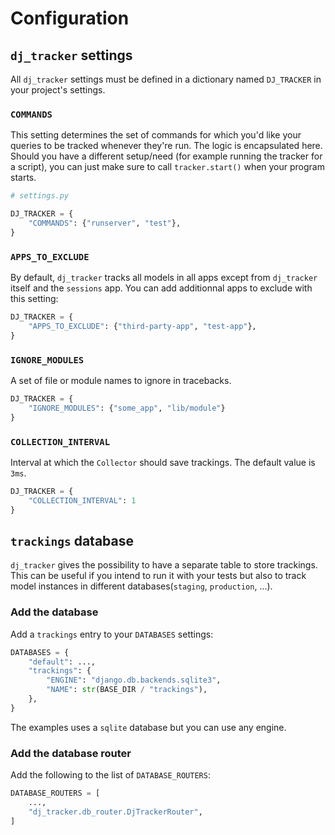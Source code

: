 # Configuration

## `dj_tracker` settings

All `dj_tracker` settings must be defined in a dictionary named `DJ_TRACKER` in your project's settings.

### `COMMANDS`

This setting determines the set of commands for which you'd like your queries to be tracked whenever they're run. The logic is encapsulated here. Should you have a different setup/need (for example running the tracker for a script), you can just make sure to call `tracker.start()` when your program starts.

```python
# settings.py

DJ_TRACKER = {
    "COMMANDS": {"runserver", "test"},
}
```

### `APPS_TO_EXCLUDE`

By default, `dj_tracker` tracks all models in all apps except from `dj_tracker` itself and the `sessions` app.
You can add additionnal apps to exclude with this setting:

```python
DJ_TRACKER = {
    "APPS_TO_EXCLUDE": {"third-party-app", "test-app"},
}
```

### `IGNORE_MODULES`

A set of file or module names to ignore in tracebacks.

```python
DJ_TRACKER = {
    "IGNORE_MODULES": {"some_app", "lib/module"}
}
```

### `COLLECTION_INTERVAL`

Interval at which the `Collector` should save trackings. The default value is `3ms`.

```python
DJ_TRACKER = {
    "COLLECTION_INTERVAL": 1
}
```

## `trackings` database

`dj_tracker` gives the possibility to have a separate table to store trackings. This can be useful if you intend to run it with your tests but also to track model instances in different databases(`staging`, `production`, ...).

### Add the database

Add a `trackings` entry to your `DATABASES` settings:

```python
DATABASES = {
    "default": ...,
    "trackings": {
        "ENGINE": "django.db.backends.sqlite3",
        "NAME": str(BASE_DIR / "trackings"),
    },
}
```

The examples uses a `sqlite` database but you can use any engine.

### Add the database router

Add the following to the list of `DATABASE_ROUTERS`:

```python
DATABASE_ROUTERS = [
    ...,
    "dj_tracker.db_router.DjTrackerRouter",
]
```
